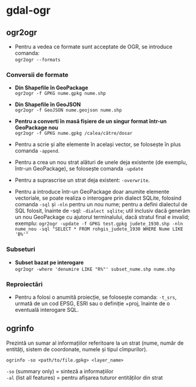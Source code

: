 # gdal-ogr

## ogr2ogr

- Pentru a vedea ce formate sunt acceptate de OGR, se introduce comanda:  
`ogr2ogr --formats`

### Conversii de formate

- **Din Shapefile în GeoPackage**  
`ogr2ogr -f GPKG nume.gpkg nume.shp`

- **Din Shapefile în GeoJSON**  
`ogr2ogr -f GeoJSON nume.geojson nume.shp`

- **Pentru a converti în masă fișiere de un singur format într-un GeoPackage nou**  
`ogr2ogr -f GPKG nume.gpkg /calea/către/dosar`


- Pentru a scrie și alte elemente în același vector, se folosește în plus comanda `-append`.

- Pentru a crea un nou strat alături de unele deja existente (de exemplu, într-un GeoPackage), se folosește comanda `-update`

- Pentru a suprascrise un strat deja existent: `-overwrite`.

- Pentru a introduce într-un GeoPackage doar anumite elemente vectoriale, se poate realiza o interogare prin dialect SQLite, folosind comanda `-sql` și `-nln` pentru un nou nume; pentru a defini dialectul de SQL folosit, înainte de -sql: `-dialect sqlite`; util inclusiv dacă generăm un nou GeoPackage cu ajutorul terminalului, dacă stratul final e invalid; exemplu: `ogr2ogr -update -f GPKG test.gpkg judete_1930.shp -nln nume_nou -sql "SELECT * FROM rohgis_judete_1930 WHERE Nume LIKE 'B%'"`

### Subseturi

- **Subset bazat pe interogare**  
`ogr2ogr -where 'denumire LIKE "R%"' subset_nume.shp nume.shp`

### Reproiectări

- Pentru a folosi o anumită proiecție, se folosește comanda:
`-t_srs`, urmată de un cod EPSG, ESRI sau o definiție +proj, înainte de o eventuală interogare SQL.

## ogrinfo

Prezintă un sumar al informațiilor referitoare la un strat (nume, număr de entități, sistem de coordonate, numele și tipul cîmpurilor).

`ogrinfo -so <path/to/file.gpkg> <layer_name>`

`-so` (summary only) = sinteză a informațiilor  
`-al` (list all features) = pentru afișarea tuturor entităților din strat  
